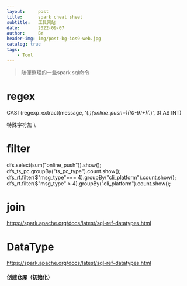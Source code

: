 ```yaml
---
layout:     post
title:      spark cheat sheet
subtitle:   工具网站
date:       2022-09-07
author:     BY
header-img: img/post-bg-ios9-web.jpg
catalog: true
tags:
    - Tool
---
```


>随便整理的一些spark sql命令


# regex

  CAST(regexp_extract(message, '(.*)(online_push=)([0-9]+)(.*)', 3) AS INT)   
  
  特殊字符加 \

# filter
  dfs.select(sum("online_push")).show();   
  dfs_ts_pc.groupBy("ts_pc_type").count.show();   
  dfs_rt.filter($"msg_type"=== 4).groupBy("cli_platform").count.show();   
  dfs_rt.filter($"msg_type" > 4).groupBy("cli_platform").count.show();   


# join
https://spark.apache.org/docs/latest/sql-ref-datatypes.html

# DataType
https://spark.apache.org/docs/latest/sql-ref-datatypes.html

#### 创建仓库（初始化）


